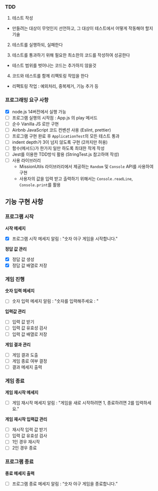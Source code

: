 ### TDD

1. 테스트 작성

- 만들려는 대상이 무엇인지 선언하고, 그 대상이 테스트에서 어떻게 작동해야 할지 기술

2. 테스트를 실행하되, 실패한다

3. 테스트를 통과하기 위해 필요한 최소한의 코드를 작성하여 성공한다

- 테스트 범위를 벗어나는 코드는 추가하지 않을것

4. 코드와 테스트를 함께 리팩토링 작업을 한다

- 리팩토링 작업 : 예외처리, 중복제거, 기능 추가 등

### 프로그래밍 요구 사항

- [x] node.js 14버전에서 실행 가능
- [ ] 프로그램 실행의 시작점 : App.js 의 play 메서드
- [ ] 순수 Vanilla JS 로만 구현
- [ ] Airbnb JavaScript 코드 컨벤션 사용 (Eslint, prettier)
- [ ] 프로그램 구현 완료 후 `ApplicationTest`의 모든 테스트 통과
- [ ] indent depth가 3이 넘지 않도록 구현 (2까지만 허용)
- [ ] 함수(메서드)가 한가지 일만 하도록 최대한 작게 작성
- [ ] Jest를 이용한 TDD방식 활용 (StringTest.js 참고하여 작성)
- [ ] 사용 라이브러리
  - MissionUtils 라이브러리에서 제공하는 `Random` 및 `Console` API를 사용하여 구현
  - 사용자의 값을 입력 받고 출력하기 위해서는 `Console.readLine`, `Console.print`를 활용

## 기능 구현 사항

### 프로그램 시작

**시작 메세지**

- [x] 프로그램 시작 메세지 알림 : "숫자 야구 게임을 시작합니다."

**정답 값 관리**

- [x] 정답 값 생성
- [x] 정답 값 배열로 저장

### 게임 진행

**숫자 입력 메세지**

- [ ] 숫자 입력 메세지 알림 : "숫자를 입력해주세요 : "

**입력값 관리**

- [ ] 입력 값 받기
- [ ] 입력 값 유효성 검사
- [ ] 입력 값 배열로 저장

**게임 결과 관리**

- [ ] 게임 결과 도출
- [ ] 게임 종료 여부 결정
- [ ] 결과 메세지 출력

### 게임 종료

**게임 재시작 메세지**

- [ ] 게임 재시작 메세지 알림 : "게임을 새로 시작하려면 1, 종료하려면 2를 입력하세요."

**게임 재시작 입력값 관리**

- [ ] 재시작 입력 값 받기
- [ ] 입력 값 유효성 검사
- [ ] 1인 경우 재시작
- [ ] 2인 경우 종료

### 프로그램 종료

**종료 메세지 출력**

- [ ] 프로그램 종료 메세지 알림 : “숫자 야구 게임을 종료합니다.”
